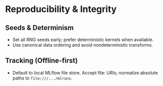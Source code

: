 # Reproducibility & Integrity

## Seeds & Determinism
- Set all RNG seeds early; prefer deterministic kernels when available.
- Use canonical data ordering and avoid nondeterministic transforms.

## Tracking (Offline-first)
- Default to local MLflow file store. Accept file: URIs; normalize absolute paths to ``file:///.../mlruns``.
